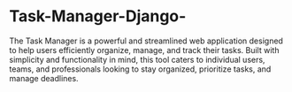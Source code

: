# Task-Manager-Django-
The Task Manager is a powerful and streamlined web application designed to help users efficiently organize, manage, and track their tasks. Built with simplicity and functionality in mind, this tool caters to individual users, teams, and professionals looking to stay organized, prioritize tasks, and manage deadlines.
